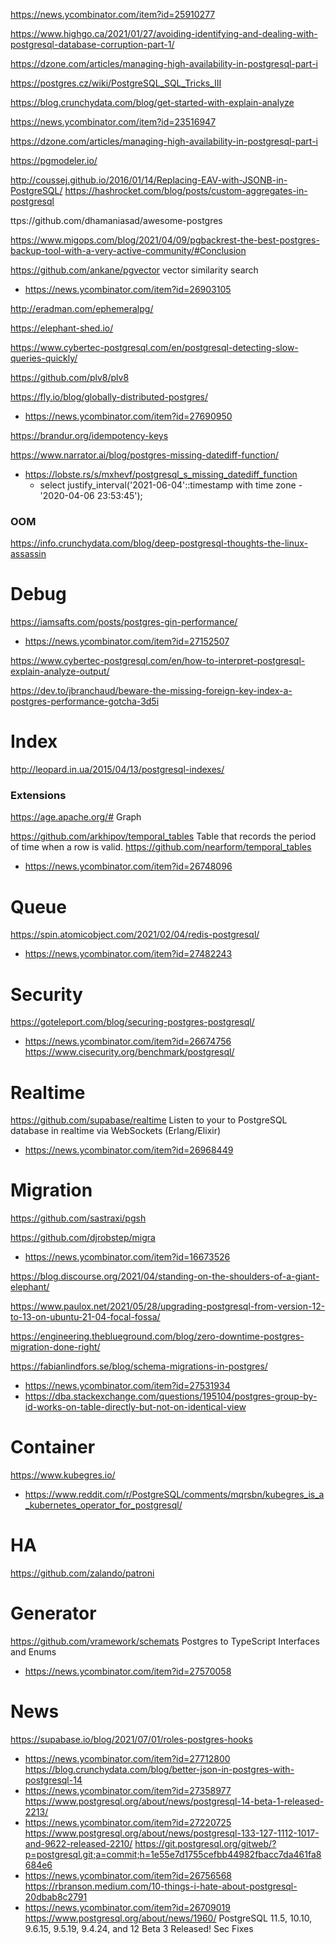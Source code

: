 https://news.ycombinator.com/item?id=25910277

https://www.highgo.ca/2021/01/27/avoiding-identifying-and-dealing-with-postgresql-database-corruption-part-1/

https://dzone.com/articles/managing-high-availability-in-postgresql-part-i

https://postgres.cz/wiki/PostgreSQL_SQL_Tricks_III

https://blog.crunchydata.com/blog/get-started-with-explain-analyze

https://news.ycombinator.com/item?id=23516947

https://dzone.com/articles/managing-high-availability-in-postgresql-part-i

https://pgmodeler.io/

http://coussej.github.io/2016/01/14/Replacing-EAV-with-JSONB-in-PostgreSQL/
https://hashrocket.com/blog/posts/custom-aggregates-in-postgresql

ttps://github.com/dhamaniasad/awesome-postgres

https://www.migops.com/blog/2021/04/09/pgbackrest-the-best-postgres-backup-tool-with-a-very-active-community/#Conclusion

https://github.com/ankane/pgvector vector similarity search
* https://news.ycombinator.com/item?id=26903105

http://eradman.com/ephemeralpg/

https://elephant-shed.io/

https://www.cybertec-postgresql.com/en/postgresql-detecting-slow-queries-quickly/

https://github.com/plv8/plv8

https://fly.io/blog/globally-distributed-postgres/
* https://news.ycombinator.com/item?id=27690950

https://brandur.org/idempotency-keys

https://www.narrator.ai/blog/postgres-missing-datediff-function/
* https://lobste.rs/s/mxhevf/postgresql_s_missing_datediff_function
  * select justify_interval('2021-06-04'::timestamp with time zone - '2020-04-06 23:53:45');

### OOM
https://info.crunchydata.com/blog/deep-postgresql-thoughts-the-linux-assassin

# Debug
https://iamsafts.com/posts/postgres-gin-performance/
* https://news.ycombinator.com/item?id=27152507

https://www.cybertec-postgresql.com/en/how-to-interpret-postgresql-explain-analyze-output/

https://dev.to/jbranchaud/beware-the-missing-foreign-key-index-a-postgres-performance-gotcha-3d5i

# Index
http://leopard.in.ua/2015/04/13/postgresql-indexes/

### Extensions
https://age.apache.org/# Graph

https://github.com/arkhipov/temporal_tables Table that records the period of time when a row is valid.
https://github.com/nearform/temporal_tables
* https://news.ycombinator.com/item?id=26748096

# Queue
https://spin.atomicobject.com/2021/02/04/redis-postgresql/
* https://news.ycombinator.com/item?id=27482243

# Security
https://goteleport.com/blog/securing-postgres-postgresql/
* https://news.ycombinator.com/item?id=26674756
https://www.cisecurity.org/benchmark/postgresql/
  
# Realtime
https://github.com/supabase/realtime Listen to your to PostgreSQL database in realtime via WebSockets (Erlang/Elixir)
* https://news.ycombinator.com/item?id=26968449

# Migration
https://github.com/sastraxi/pgsh

https://github.com/djrobstep/migra
* https://news.ycombinator.com/item?id=16673526

https://blog.discourse.org/2021/04/standing-on-the-shoulders-of-a-giant-elephant/

https://www.paulox.net/2021/05/28/upgrading-postgresql-from-version-12-to-13-on-ubuntu-21-04-focal-fossa/

https://engineering.theblueground.com/blog/zero-downtime-postgres-migration-done-right/

https://fabianlindfors.se/blog/schema-migrations-in-postgres/
* https://news.ycombinator.com/item?id=27531934
 * https://dba.stackexchange.com/questions/195104/postgres-group-by-id-works-on-table-directly-but-not-on-identical-view

# Container
https://www.kubegres.io/
* https://www.reddit.com/r/PostgreSQL/comments/mqrsbn/kubegres_is_a_kubernetes_operator_for_postgresql/

# HA
https://github.com/zalando/patroni

# Generator
https://github.com/vramework/schemats Postgres to TypeScript Interfaces and Enums
* https://news.ycombinator.com/item?id=27570058


# News
https://supabase.io/blog/2021/07/01/roles-postgres-hooks
* https://news.ycombinator.com/item?id=27712800
https://blog.crunchydata.com/blog/better-json-in-postgres-with-postgresql-14
* https://news.ycombinator.com/item?id=27358977
https://www.postgresql.org/about/news/postgresql-14-beta-1-released-2213/
* https://news.ycombinator.com/item?id=27220725
https://www.postgresql.org/about/news/postgresql-133-127-1112-1017-and-9622-released-2210/
https://git.postgresql.org/gitweb/?p=postgresql.git;a=commit;h=1e55e7d1755cefbb44982fbacc7da461fa8684e6
* https://news.ycombinator.com/item?id=26756568
https://rbranson.medium.com/10-things-i-hate-about-postgresql-20dbab8c2791
* https://news.ycombinator.com/item?id=26709019
https://www.postgresql.org/about/news/1960/ PostgreSQL 11.5, 10.10, 9.6.15, 9.5.19, 9.4.24, and 12 Beta 3 Released! Sec Fixes
